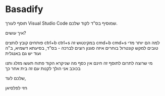 <!--

 Licensed under the Apache License, Version 2.0 (the "License");
 you may not use this file except in compliance with the License.
 You may obtain a copy of the License at

     http://www.apache.org/licenses/LICENSE-2.0

 Unless required by applicable law or agreed to in writing, software
 distributed under the License is distributed on an "AS IS" BASIS,
 WITHOUT WARRANTIES OR CONDITIONS OF ANY KIND, either express or implied.
 See the License for the specific language governing permissions and
 limitations under the License.
-->

# Basadify

תוסף לעורך Visual Studio Code שמוסיף בס"ד לקוד שלכם.

איך עושים?

פותחים קובץ
לוחצים ctrl+b ctrl+s 
במקינטוש זה cmd+b cmd+s למה הם יותר מדי טובים למקש קונטרול
בוחרים איזה סגנון רוצים לברכה - בס"ד, בסיעתא דשמיא, ב"ה ועוד
יש גם באנגלית

מי שרוצה לתרום לתוסף זה חינם אין כסף מה שניקרא הקוד פתוח תעשו מזלג ותנו בכוכב אני הולך לקנות עם זה בית אחר כך

שלכם לעד,

חזי לפלסיאן
